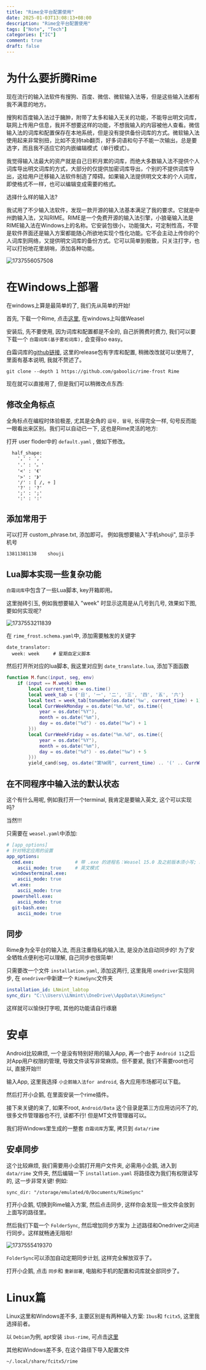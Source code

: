 ```yaml
---
title: "Rime全平台配置使用"
date: 2025-01-03T13:08:13+08:00
description: "Rime全平台配置使用"
tags: ["Note", "Tech"]
categories: ["IC"]
comment: true
draft: false
---
```

# 为什么要折腾Rime

现在流行的输入法软件有搜狗、百度、微信、微软输入法等，但是这些输入法都有我不满意的地方。

搜狗和百度输入法过于臃肿，附带了太多和输入无关的功能，不能导出明文词库，联网上传用户信息，我并不想要这样的功能，不想我输入的内容被他人查看。微信输入法的词库和配置保存在本地系统，但是没有提供备份词库的方式。微软输入法使用起来非常别扭，比如不支持tab翻页，好多词语和句子不能一次输出，总是要选字，而且我不适应它的内嵌编辑模式（单行模式）。

我觉得输入法最大的资产就是自己日积月累的词库，而绝大多数输入法不提供个人词库导出明文词库的方式，大部分的仅提供加密词库导出，个别的不提供词库导出，这给用户迁移输入法软件制造了障碍。如果输入法提供明文文本的个人词库，即使格式不一样，也可以编辑变成需要的格式。

选择什么样的输入法?

我试用了不少输入法软件，发现一款开源的输入法基本满足了我的要求。它就是中州韵输入法，又叫RIME。RIME是一个免费开源的输入法引擎，小狼毫输入法是RIME输入法在Windows上的名称。它安装包很小，功能强大，可定制性高，不管是软件界面还是输入方案都能随心所欲地实现个性化功能。它不会主动上传你的个人词库到网络，又提供明文词库的备份方式。它可以简单到极致，只关注打字，也可以打扮地花里胡哨，添加各种功能。

![1737556057508](image/1737556057508.png)

# 在Windows上部署

在windows上算是最简单的了, 我们先从简单的开始!

首先, 下载一个Rime, 点击[这里](https://rime.im), 在windows上叫做Weasel

安装后, 先不要使用, 因为词库和配置都是不全的, 自己折腾费时费力, 我们可以要下载一个 `白霜词库(基于雾凇词库),` 会变得so easy。

白霜词库的[github链接](https://github.com/gaboolic/rime-frost), 这里的release包有字库和配置, 稍微改改就可以使用了, 里面有基本说明, 我就不赘述了。

`git clone --depth 1 https://github.com/gaboolic/rime-frost Rime`

现在就可以直接用了, 但是我们可以稍微改点东西:

## 修改全角标点

全角标点在编程时体验极差, 尤其是全角的 `逗号, 冒号`, 长得完全一样, 句号反而能一眼看出来区别。我们可以自动已一下, 这也是Rime灵活的地方:

打开 user floder中的 `default.yaml` , 做如下修改。

```
  half_shape:
    ',' : ','
    '.' : '。'
    '<' : '《'
    '>' : '》'
    '/' : [ /, ÷ ]
    '?' : '?'
    ';' : ';'
    ':' : ':'
```

## 添加常用于

可以打开 custom_phrase.txt, 添加即可。 例如我想要输入"手机shouji", 显示手机号

`13811381138	shouji`

## Lua脚本实现一些复杂功能

`白霜词库`中包含了一些Lua脚本, key开箱即用。

这里抛砖引玉, 例如我想要输入 "week" 时显示这周是从几号到几号, 效果如下图, 要如何实现呢?

![1737553211839](image/1737553211839.png)

在 `rime_frost.schema.yaml`中, 添加需要触发的关键字

```
date_translator:
  week: week     # 星期自定义脚本
```

然后打开所对应的lua脚本, 我这里对应到 `date_translate.lua`, 添加下面函数

```lua
function M.func(input, seg, env)
    if (input == M.week) then
        local current_time = os.time()
        local week_tab = {'日', '一', '二', '三', '四', '五', '六'}
        local text = week_tab[tonumber(os.date('%w', current_time) + 1)]
        local CurrWeekMonday = os.date("%m.%d", os.time({
            year = os.date("%Y"),
            month = os.date("%m"),
            day = os.date("%d") - os.date("%w") + 1
        }))
        local CurrWeekFriday = os.date("%m.%d", os.time({
            year = os.date("%Y"),
            month = os.date("%m"),
            day = os.date("%d") - os.date("%w") + 5
        }))
        yield_cand(seg, os.date("第%W周", current_time) .. '(' .. CurrWeekMonday .. '-' .. CurrWeekFriday .. ')')

```

## 在不同程序中输入法的默认状态

这个有什么用呢, 例如我打开一个terminal, 我肯定是要输入英文, 这个可以实现吗?

当然!!!

只需要在 `weasel.yaml`中添加:

```yaml
# [app_options]
# 针对特定应用的设置
app_options:
  cmd.exe:               # 带 .exe 的进程名：Weasel 15.0 及之前版本须小写; PR #1049 合并后释出的版本大小写不敏感
    ascii_mode: true     # 英文模式
  windowsterminal.exe:
    ascii_mode: true
  wt.exe:
    ascii_mode: true
  powershell.exe:
    ascii_mode: true
  git-bash.exe:
    ascii_mode: true
```

## 同步

Rime身为全平台的输入法, 而且注重隐私的输入法, 是没办法自动同步的! 为了安全牺牲点便利也可以理解, 自己同步也很简单!

只需要改一个文件 `installation.yaml`, 添加这两行, 这里我用 `onedriver`实现同步, 在 `onedriver`中新建一个 `RimeSync`文件夹

```yaml
installation_id: LNmint_labtop
sync_dir: "C:\\Users\\LNmint\\OneDrive\\AppData\\RimeSync"
```

这样就可以愉快打字啦, 其他的功能请自行琢磨

# 安卓

Android比较麻烦, 一个是没有特别好用的输入App, 再一个由于 `Android 11`之后对App用户权限的管理, 导致文件读写非常麻烦。但不要紧, 我们不需要root也可以, 直接开始!!!

输入App, 这里我选择 `小企鹅输入法for android`, 各大应用市场都可以下载。

然后打开小企鹅, 在里面安装一个rime插件。

接下来关键的来了, 如果不root, `Android/Data`  这个目录是第三方应用访问不了的, 很多文件管理器也不行, 读都不行! 但是MT文件管理器可以。

我们将Windows里生成的一整套 `白霜词库`方案, 拷贝到 `data/rime`

## 安卓同步

这个比较麻烦, 我们需要用小企鹅打开用户文件夹, 必需用小企鹅, 进入到 `data/rime` 文件夹, 然后编辑一下 `installation.yaml` 将路径改为我们有权限读写的, 这一步非常关键! 例如:

`sync_dir: "/storage/emulated/0/Documents/RimeSync"`

打开小企鹅, 切换到Rime输入方案, 然后点击同步, 这样你会发现一些文件会放到上面写的路径里。

然后我们下载一个 `FolderSync`, 然后增加同步方案为 上述路径和Onedriver之间进行同步。这样就畅通无阻啦!

![1737555419370](image/1737555419370.jpg)

`FolderSync`可以添加自动定期同步计划, 这样完全解放双手了。

打开小企鹅, 点击 `同步`和 `重新部署`, 电脑和手机的配置和词库就全部同步了。

# Linux篇

Linux这里和Windows差不多, 主要区别是有两种输入方案: `Ibus`和 `fcitx5`, 这里我选择前者。

以 `Debian`为例, apt安装 `ibus-rime`, 可点击[这里](https://github.com/rime/ibus-rime)

其他和Windows差不多, 在这个路径下导入配置文件

`~/.local/share/fcitx5/rime`
